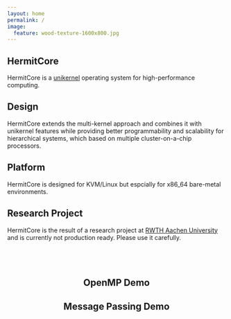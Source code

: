 ```yaml
---
layout: home
permalink: /
image:
  feature: wood-texture-1600x800.jpg
---
```


<div class="tiles">

<div class="tile">
  <h2 class="post-title">HermitCore</h2>
  <p class="post-excerpt">HermitCore is a <a href="http://unikernel.org">unikernel</a> operating system for high-performance computing.</p>
</div><!-- /.tile -->

<div class="tile">
  <h2 class="post-title">Design</h2>
  <p class="post-excerpt">HermitCore extends the multi-kernel approach and combines it with unikernel features while providing better programmability and scalability for hierarchical systems, which based on multiple cluster-on-a-chip processors.</p>
</div><!-- /.tile -->

<div class="tile">
  <h2 class="post-title">Platform</h2>
  <p class="post-excerpt">HermitCore is designed for KVM/Linux but espcially for x86_64 bare-metal environments.</p>
</div><!-- /.tile -->

<div class="tile">
  <h2 class="post-title">Research Project</h2>
  <p class="post-excerpt">HermitCore is the result of a research project at <a href="http://www.os.rwth-aachen.de">RWTH Aachen University</a> and is currently not production ready. Please use it carefully.</p>
</div><!-- /.tile -->

</div><!-- /.tiles -->

<h2 class="post-title"> &nbsp; </h2>
<div style="width:100%; margin:0; auto" align="center">

<div style="width:100%; margin:0; auto">
<h2 class="post-title">OpenMP Demo</h2>
<script type="text/javascript" src="https://asciinema.org/a/06yk7ltvvos9l626ut6xk9h7b.js" id="asciicast-06yk7ltvvos9l626ut6xk9h7b" async></script>
<p> </p>
</div>

<div style="width:100%; margin:0 auto;">
<h2 class="post-title">Message Passing Demo</h2>
<script type="text/javascript" src="https://asciinema.org/a/1nwbnhi957hxpmet1zsxcoyg5.js" id="asciicast-1nwbnhi957hxpmet1zsxcoyg5" async></script>
<p> </p>
</div>

</div>
